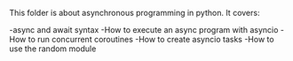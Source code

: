 This folder is about asynchronous programming in python. It covers:

-async and await syntax
-How to execute an async program with asyncio
-How to run concurrent coroutines
-How to create asyncio tasks
-How to use the random module
